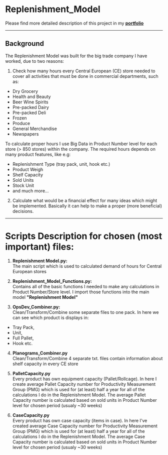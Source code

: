 # Replenishment_Model
Please find more detailed description of this project in my **[portfolio](https://mariuszborycki.com/2021/5/16/replenishment-model/)**

---
## Background
The Replenishment Model was built for the big trade company I have worked, due to two reasons:
1. Check how many hours every Central European (CE) store needed to cover all activities that must be done in commercial departments, such as:
- Dry Grocery
- Health and Beauty
- Beer Wine Spirits
- Pre-packed Dairy
- Pre-packed Deli
- Frozen
- Produce
- General Merchandise
- Newspapers

To calculate proper hours I use Big Data in Product Number level for each store (> 850 stores) within the company.
The required hours depends on many product features, like e.g:
- Replenishment Type (tray pack, unit, hook etc.)
- Product Weigh
- Shelf Capacity
- Sold Units
- Stock Unit
- and much more...

2. Calculate what would be a financial effect for many ideas which might be implemented. Basically it can help to make a proper (more beneficial) decisions.

---
# Scripts Description for chosen (most important) files: 

1. **Replenishment Model.py:**<br>
The main script which is used to calculated demand of hours for Central European stores

2. **Replenishment_Model_Functions.py:**<br>
Contains all of the basic functions I needed to make any calculations in Product Number/Store level. I import those functions into the main model __**"Replenishment Model"**__

3. **OpsDev_Combiner.py:**<br>
Clean/Transform/Combine some separate files to one pack. In here we can see which product is displays in: 
- Tray Pack, 
- Unit, 
- Full Pallet, 
- Hook etc.

4. **Planograms_Combiner.py**<br>
Clean/Transform/Combine 4 separate txt. files contain information about shelf capacity in every CE store

5. **PalletCapacity.py**<br>
Every product has own equipment capacity (Pallet/Rollcage). In here I create average Pallet Capacity number for Productivity Measurement Group (PMG) which is used for (at least) half a year for all of the calculations I do in the Replenishment Model. The average Pallet Capacity number is calculated based on sold units in Product Number level for chosen period (usualy ~30 weeks) 

6. **CaseCapacity.py**<br>
Every product has own case capacity (items in case). In here I've created average Case Capacity number for Productivity Measurement Group (PMG) which is used for (at least) half a year for all of the calculations I do in the Replenishment Model. The average Case Capacity number is calculated based on sold units in Product Number level for chosen period (usualy ~30 weeks) 

